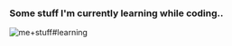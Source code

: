 
### Some stuff I'm currently learning while coding..

![me+stuff#learning ](https://user-images.githubusercontent.com/81742640/116287134-577ef780-a790-11eb-877f-79365a548066.png)


<!--
**wlsp/wlsp** is a ✨ _special_ ✨ repository because its `README.md` (this file) appears on your GitHub profile.

Here are some ideas to get you started:


-->
